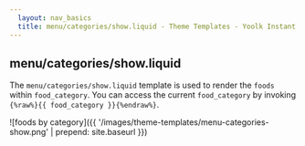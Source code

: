 ```yaml
---
  layout: nav_basics
  title: menu/categories/show.liquid - Theme Templates - Yoolk Instant Website Themes
---
```


<h2 class="section-title">menu/categories/show.liquid</h2>

The `menu/categories/show.liquid` template is used to render the `foods` within `food_category`. You can access the current `food_category` by invoking <code>{%raw%}{{ food_category }}{%endraw%}</code>.

![foods by category]({{ '/images/theme-templates/menu-categories-show.png' | prepend: site.baseurl }})
